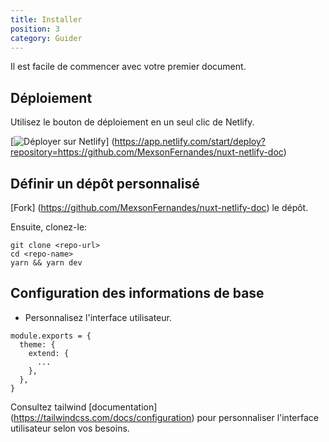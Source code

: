 ```yaml
---
title: Installer
position: 3
category: Guider
---
```

Il est facile de commencer avec votre premier document.

## Déploiement

Utilisez le bouton de déploiement en un seul clic de Netlify.

[![Déployer sur Netlify](https://www.netlify.com/img/deploy/button.svg)] (https://app.netlify.com/start/deploy?repository=https://github.com/MexsonFernandes/nuxt-netlify-doc)

## Définir un dépôt personnalisé

[Fork] (https://github.com/MexsonFernandes/nuxt-netlify-doc) le dépôt.

Ensuite, clonez-le:

```
git clone <repo-url>
cd <repo-name>
yarn && yarn dev
```

## Configuration des informations de base

* Personnalisez l'interface utilisateur.

```js[nuxt.config.js]
module.exports = {
  theme: {
    extend: {
      ...
    },
  },
}
```

Consultez tailwind [documentation] (https://tailwindcss.com/docs/configuration) pour personnaliser l'interface utilisateur selon vos besoins.